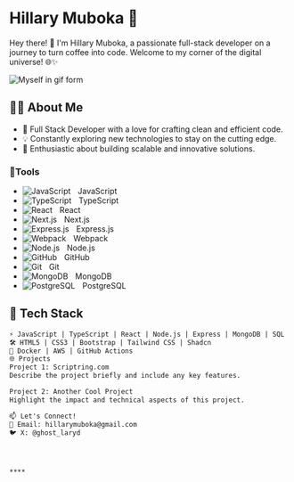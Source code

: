 # Hillary Muboka 🚀

Hey there! 👋 I'm Hillary Muboka, a passionate full-stack developer on a journey to turn coffee into code. Welcome to my corner of the digital universe! 🌐✨
<!-- Centered GIF -->

  <img align="center" src="https://media.giphy.com/media/odTTszSU3M3pb5I9eW/giphy.gif" alt="Myself in gif form">



## 👨‍💻 About Me

- 🌟 Full Stack Developer with a love for crafting clean and efficient code.
- 💡 Constantly exploring new technologies to stay on the cutting edge.
- 🚀 Enthusiastic about building scalable and innovative solutions.

### 🧰Tools

- <img align="left" alt="JavaScript" style="padding-right:10px" src="https://cdn.jsdelivr.net/gh/devicons/devicon/icons/javascript/javascript-original.svg" /> JavaScript
- <img align="left" alt="TypeScript" style="padding-right:10px" src="https://cdn.jsdelivr.net/gh/devicons/devicon/icons/typescript/typescript-original.svg" /> TypeScript
- <img align="left" alt="React" style="padding-right:10px" src="https://cdn.jsdelivr.net/gh/devicons/devicon/icons/react/react-original.svg" /> React
- <img align="left" alt="Next.js" style="padding-right:10px" src="https://cdn.jsdelivr.net/gh/devicons/devicon/icons/nextjs/nextjs-original.svg" /> Next.js
- <img align="left" alt="Express.js" style="padding-right:10px" src="https://cdn.jsdelivr.net/gh/devicons/devicon/icons/express/express-original.svg" /> Express.js
- <img align="left" alt="Webpack" style="padding-right:10px" src="https://cdn.jsdelivr.net/gh/devicons/devicon/icons/webpack/webpack-original.svg" /> Webpack
- <img align="left" alt="Node.js" style="padding-right:10px" src="https://cdn.jsdelivr.net/gh/devicons/devicon/icons/nodejs/nodejs-original-wordmark.svg" /> Node.js
- <img align="left" alt="GitHub" style="padding-right:10px" src="https://cdn.jsdelivr.net/gh/devicons/devicon/icons/github/github-original.svg" /> GitHub
- <img align="left" alt="Git" style="padding-right:10px" src="https://cdn.jsdelivr.net/gh/devicons/devicon/icons/git/git-original-wordmark.svg" /> Git
- <img align="left" alt="MongoDB" style="padding-right:10px" src="https://cdn.jsdelivr.net/gh/devicons/devicon/icons/mongodb/mongodb-original-wordmark.svg" /> MongoDB
- <img align="left" alt="PostgreSQL" style="padding-right:10px" src="https://cdn.jsdelivr.net/gh/devicons/devicon/icons/postgresql/postgresql-original-wordmark.svg" /> PostgreSQL

          

## 🔧 Tech Stack

```markdown
⚡ JavaScript | TypeScript | React | Node.js | Express | MongoDB | SQL
🛠️ HTML5 | CSS3 | Bootstrap | Tailwind CSS | Shadcn 
🚢 Docker | AWS | GitHub Actions
🌐 Projects
Project 1: Scriptring.com
Describe the project briefly and include any key features.

Project 2: Another Cool Project
Highlight the impact and technical aspects of this project.

📫 Let's Connect!
📧 Email: hillarymuboka@gmail.com
🐦 X: @ghost_laryd




****
